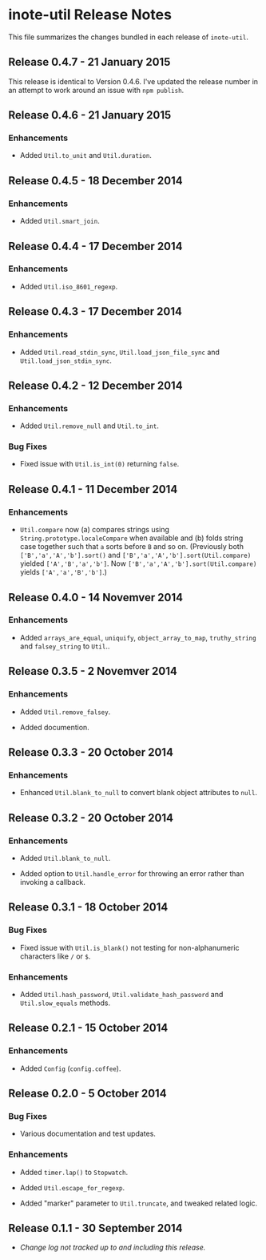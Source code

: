 # inote-util Release Notes

This file summarizes the changes bundled in each release of `inote-util`.

<!-- toc -->

## Release 0.4.7 - 21 January 2015

This release is identical to Version 0.4.6.  I've updated the release number in an attempt to work around an issue with `npm publish`.

## Release 0.4.6 - 21 January 2015

### Enhancements

 * Added `Util.to_unit` and `Util.duration`.

## Release 0.4.5 - 18 December 2014

### Enhancements

 * Added `Util.smart_join`.

## Release 0.4.4 - 17 December 2014

### Enhancements

 * Added `Util.iso_8601_regexp`.

## Release 0.4.3 - 17 December 2014

### Enhancements

 * Added `Util.read_stdin_sync`,  `Util.load_json_file_sync` and `Util.load_json_stdin_sync`.

## Release 0.4.2 - 12 December 2014

### Enhancements

 * Added `Util.remove_null` and `Util.to_int`.

### Bug Fixes

 * Fixed issue with `Util.is_int(0)` returning `false`.

## Release 0.4.1 - 11 December 2014

### Enhancements

 * `Util.compare` now (a) compares strings using `String.prototype.localeCompare` when available and (b) folds string case together such that `a` sorts before `B` and so on.  (Previously both `['B','a','A','b'].sort()` and `['B','a','A','b'].sort(Util.compare)` yielded `['A','B','a','b']`. Now `['B','a','A','b'].sort(Util.compare)` yields `['A','a','B','b']`.)

## Release 0.4.0 - 14 Novemver 2014

### Enhancements

 * Added `arrays_are_equal`, `uniquify`, `object_array_to_map`, `truthy_string` and `falsey_string` to `Util`..

## Release 0.3.5 - 2 Novemver 2014

### Enhancements

 * Added `Util.remove_falsey`.

 * Added documention.

## Release 0.3.3 - 20 October 2014

### Enhancements

 * Enhanced `Util.blank_to_null` to convert blank object attributes to `null`.

## Release 0.3.2 - 20 October 2014

### Enhancements

 * Added `Util.blank_to_null`.

 * Added option to `Util.handle_error` for throwing an error rather than invoking a callback.

## Release 0.3.1 - 18 October 2014

### Bug Fixes

 * Fixed issue with `Util.is_blank()` not testing for non-alphanumeric characters like `/` or `$`.

### Enhancements

 * Added `Util.hash_password`, `Util.validate_hash_password` and `Util.slow_equals` methods.

## Release 0.2.1 - 15 October 2014

### Enhancements

 * Added `Config` (`config.coffee`).

## Release 0.2.0 - 5 October 2014

### Bug Fixes

 * Various documentation and test updates.

### Enhancements

 * Added `timer.lap()` to `Stopwatch`.

 * Added `Util.escape_for_regexp`.

 * Added "marker" parameter to `Util.truncate`, and tweaked related logic.

## Release 0.1.1 - 30 September 2014

 * *Change log not tracked up to and including this release.*
